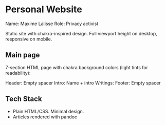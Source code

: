 # Personal Website

Name: Maxime Lalisse
Role: Privacy activist

Static site with chakra-inspired design. Full viewport height on desktop, responsive on mobile.

## Main page

7-section HTML page with chakra background colors (light tints for readability):

Header: Empty spacer
Intro: Name + intro
Writings: 
Footer: Empty spacer

## Tech Stack
- Plain HTML/CSS. Minimal design.
- Articles rendered with pandoc
